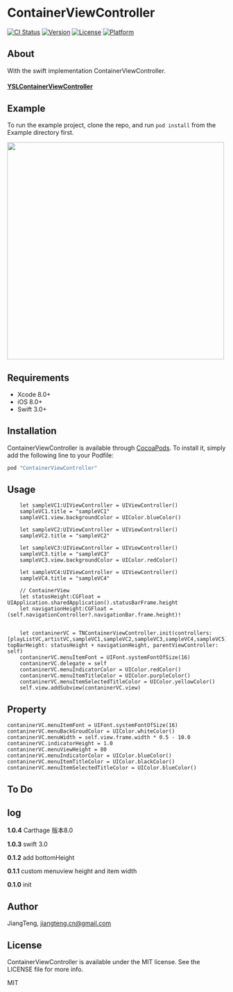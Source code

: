# ContainerViewController

[![CI Status](http://img.shields.io/travis/JiangTeng/ContainerViewController.svg?style=flat)](https://travis-ci.org/JiangTeng/ContainerViewController)
[![Version](https://img.shields.io/cocoapods/v/ContainerViewController.svg?style=flat)](http://cocoapods.org/pods/ContainerViewController)
[![License](https://img.shields.io/cocoapods/l/ContainerViewController.svg?style=flat)](http://cocoapods.org/pods/ContainerViewController)
[![Platform](https://img.shields.io/cocoapods/p/ContainerViewController.svg?style=flat)](http://cocoapods.org/pods/ContainerViewController)

## About
With the swift implementation ContainerViewController.

#### [YSLContainerViewController](https://github.com/y-hryk/YSLContainerViewController)

## Example

To run the example project, clone the repo, and run `pod install` from the Example directory first.

<img src="images/containerView.gif" height="500px">

## Requirements
* Xcode 8.0+
* iOS 8.0+
* Swift 3.0+

## Installation

ContainerViewController is available through [CocoaPods](http://cocoapods.org). To install
it, simply add the following line to your Podfile:

```ruby
pod "ContainerViewController"
```

## Usage
        
        let sampleVC1:UIViewController = UIViewController()
        sampleVC1.title = "sampleVC1"
        sampleVC1.view.backgroundColor = UIColor.blueColor()
        
        let sampleVC2:UIViewController = UIViewController()
        sampleVC2.title = "sampleVC2"
        
        let sampleVC3:UIViewController = UIViewController()
        sampleVC3.title = "sampleVC3"
        sampleVC3.view.backgroundColor = UIColor.redColor()
        
        let sampleVC4:UIViewController = UIViewController()
        sampleVC4.title = "sampleVC4"
                
        // ContainerView
        let statusHeight:CGFloat = UIApplication.sharedApplication().statusBarFrame.height
        let navigationHeight:CGFloat = (self.navigationController?.navigationBar.frame.height)!
        
        
        let contaninerVC = TNContainerViewController.init(controllers: [playListVC,artistVC,sampleVC1,sampleVC2,sampleVC3,sampleVC4,sampleVC5], topBarHeight: statusHeight + navigationHeight, parentViewController: self)
        contaninerVC.menuItemFont = UIFont.systemFontOfSize(16)
        contaninerVC.delegate = self
		contaninerVC.menuIndicatorColor = UIColor.redColor()
        contaninerVC.menuItemTitleColor = UIColor.purpleColor()
        contaninerVC.menuItemSelectedTitleColor = UIColor.yellowColor()        		
        self.view.addSubview(contaninerVC.view)

## Property
	contaninerVC.menuItemFont = UIFont.systemFontOfSize(16)
	contaninerVC.menuBackGroudColor = UIColor.whiteColor()
	contaninerVC.menuWidth = self.view.frame.width * 0.5 - 10.0
	contaninerVC.indicatorHeight = 1.0
	contaninerVC.menuViewHeight = 80
	contaninerVC.menuIndicatorColor = UIColor.blueColor()
	contaninerVC.menuItemTitleColor = UIColor.blackColor()
	contaninerVC.menuItemSelectedTitleColor = UIColor.blueColor()        
## To Do

## log

**1.0.4**  Carthage 版本8.0 

**1.0.3** swift 3.0

**0.1.2** add bottomHeight

**0.1.1** custom menuview height and item width

**0.1.0** init

## Author

JiangTeng, jiangteng.cn@gmail.com

## License

ContainerViewController is available under the MIT license. See the LICENSE file for more info.
    
MIT
